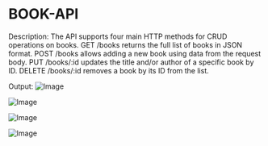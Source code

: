# BOOK-API
Description:
The API supports four main HTTP methods for CRUD operations on books.
GET /books returns the full list of books in JSON format.
POST /books allows adding a new book using data from the request body.
PUT /books/:id updates the title and/or author of a specific book by ID.
DELETE /books/:id removes a book by its ID from the list.

Output:
![Image](https://github.com/user-attachments/assets/f226cd72-0bf5-4c9b-bebd-a4114fa0467a)

![Image](https://github.com/user-attachments/assets/54c77bcd-1e2c-45f1-83dd-3b49bd0c34cc)

![Image](https://github.com/user-attachments/assets/6472f76c-56b5-4855-b13e-e500671bc6c5)

![Image](https://github.com/user-attachments/assets/65ab3cfe-97ac-4eb0-89d7-6d8cf5d06c91)

